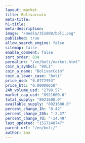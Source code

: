 ```yaml
---
layout: market
title: Bolivarcoin
meta-title: 
h1-title: 
meta-description: 
image: "/media/351008/boli.png"
published: true
allow_search_engine: false
sitemap: false
enable_comment: false
sort_order: 834
permalink: "/en/boli/market.html"
coin_a_symbol: "BOLI"
coin_a_name: "BolivarCoin"
coin_a_lower_case: "boli"
price_usd: "0.0772953"
price_btc: "0.00000658"
24h_volume_usd: "2798.57"
market_cap_usd: "8921600.0"
total_supply: "8921600.0"
available_supply: "8921600.0"
percent_change_1h: "0.42"
percent_change_24h: "-2.37"
percent_change_7d: "-14.49"
last_updated: "1517140747"
parent-url: "/en/boli/"
author: Sam
---
```


